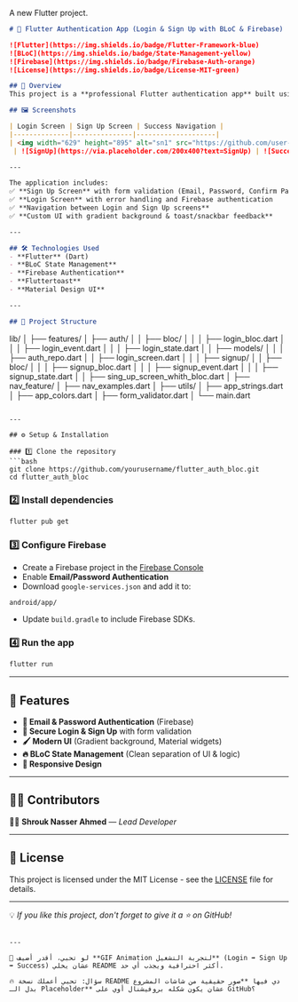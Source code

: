 
A new Flutter project.
```markdown
# 🚀 Flutter Authentication App (Login & Sign Up with BLoC & Firebase)

![Flutter](https://img.shields.io/badge/Flutter-Framework-blue)
![BLoC](https://img.shields.io/badge/State-Management-yellow)
![Firebase](https://img.shields.io/badge/Firebase-Auth-orange)
![License](https://img.shields.io/badge/License-MIT-green)

## 📌 Overview  
This project is a **professional Flutter authentication app** built using **BLoC for state management** and **Firebase Authentication** for secure sign-up and login functionality.  

## 🖼️ Screenshots  

| Login Screen | Sign Up Screen | Success Navigation |
|--------------|---------------|--------------------|
| <img width="629" height="895" alt="sn1" src="https://github.com/user-attachments/assets/bd2dc403-422c-4603-9e18-864626abe7ac" />
 | ![SignUp](https://via.placeholder.com/200x400?text=SignUp) | ![Success](https://via.placeholder.com/200x400?text=Success) |

---

The application includes:  
✅ **Sign Up Screen** with form validation (Email, Password, Confirm Password)  
✅ **Login Screen** with error handling and Firebase authentication  
✅ **Navigation between Login and Sign Up screens**  
✅ **Custom UI with gradient background & toast/snackbar feedback**  

---

## 🛠️ Technologies Used
- **Flutter** (Dart)
- **BLoC State Management**
- **Firebase Authentication**
- **Fluttertoast**
- **Material Design UI**

---

## 📂 Project Structure
```

lib/
│
├── features/
│   ├── auth/
│   │   ├── bloc/
│   │   │   ├── login\_bloc.dart
│   │   │   ├── login\_event.dart
│   │   │   ├── login\_state.dart
│   │   ├── models/
│   │   │   ├── auth\_repo.dart
│   │   ├── login\_screen.dart
│   │
│   ├── signup/
│   │   ├── bloc/
│   │   │   ├── signup\_bloc.dart
│   │   │   ├── signup\_event.dart
│   │   │   ├── signup\_state.dart
│   │   ├── sing\_up\_screen\_whith\_bloc.dart
│
├── nav\_feature/
│   ├── nav\_examples.dart
│
├── utils/
│   ├── app\_strings.dart
│   ├── app\_colors.dart
│   ├── form\_validator.dart
│
└── main.dart

````

---

## ⚙️ Setup & Installation  

### 1️⃣ Clone the repository  
```bash
git clone https://github.com/yourusername/flutter_auth_bloc.git
cd flutter_auth_bloc
````

### 2️⃣ Install dependencies

```bash
flutter pub get
```

### 3️⃣ Configure Firebase

* Create a Firebase project in the [Firebase Console](https://console.firebase.google.com/)
* Enable **Email/Password Authentication**
* Download `google-services.json` and add it to:

```
android/app/
```

* Update `build.gradle` to include Firebase SDKs.

### 4️⃣ Run the app

```bash
flutter run
```

---

## 🚀 Features

* **📧 Email & Password Authentication** (Firebase)
* **🔐 Secure Login & Sign Up** with form validation
* **🖌 Modern UI** (Gradient background, Material widgets)
* **🔥 BLoC State Management** (Clean separation of UI & logic)
* **📱 Responsive Design**

---

## 🧑‍💻 Contributors

👩‍💻 **Shrouk Nasser Ahmed** — *Lead Developer*

---

## 📜 License

This project is licensed under the MIT License - see the [LICENSE](LICENSE) file for details.

---

💡 *If you like this project, don't forget to give it a ⭐ on GitHub!*

```

---

📌 لو تحبي، أقدر أضيف **GIF Animation لتجربة التشغيل** (Login ➡️ Sign Up ➡️ Success) عشان يخلي README أكثر احترافية ويجذب أي حد.  

🔥 سؤال: تحبي أعملك نسخة README دي فيها **صور حقيقية من شاشات المشروع بدل الـ Placeholder** عشان يكون شكله بروفيشنال أوي على GitHub؟
```
